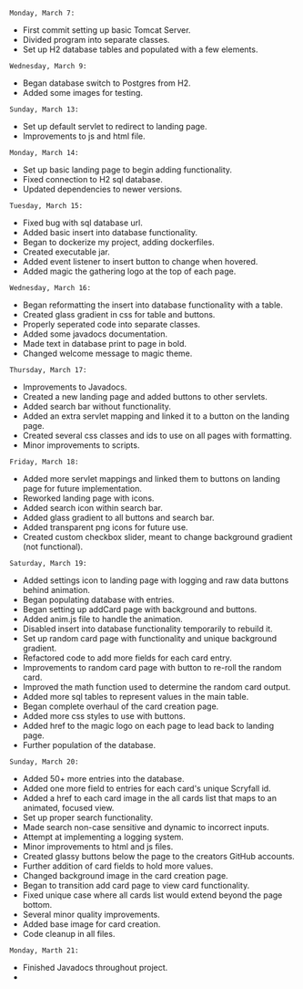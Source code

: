 ```
Monday, March 7:
```
- First commit setting up basic Tomcat Server.
- Divided program into separate classes.
- Set up H2 database tables and populated with a few elements.

```
Wednesday, March 9:
```
- Began database switch to Postgres from H2.
- Added some images for testing.

```
Sunday, March 13:
```
- Set up default servlet to redirect to landing page.
- Improvements to js and html file.

```
Monday, March 14:
```
- Set up basic landing page to begin adding functionality.
- Fixed connection to H2 sql database.
- Updated dependencies to newer versions.

```
Tuesday, March 15:
```
- Fixed bug with sql database url.
- Added basic insert into database functionality.
- Began to dockerize my project, adding dockerfiles.
- Created executable jar.
- Added event listener to insert button to change when hovered.
- Added magic the gathering logo at the top of each page.

```
Wednesday, March 16:
```
- Began reformatting the insert into database functionality with a table.
- Created glass gradient in css for table and buttons.
- Properly seperated code into separate classes.
- Added some javadocs documentation.
- Made text in database print to page in bold.
- Changed welcome message to magic theme.

```
Thursday, March 17:
```
- Improvements to Javadocs.
- Created a new landing page and added buttons to other servlets.
- Added search bar without functionality.
- Added an extra servlet mapping and linked it to a button on the landing page.
- Created several css classes and ids to use on all pages with formatting.
- Minor improvements to scripts.

```
Friday, March 18:
```
- Added more servlet mappings and linked them to buttons on landing page for future implementation.
- Reworked landing page with icons.
- Added search icon within search bar.
- Added glass gradient to all buttons and search bar.
- Added transparent png icons for future use.
- Created custom checkbox slider, meant to change background gradient (not functional).

```
Saturday, March 19:
```
- Added settings icon to landing page with logging and raw data buttons behind animation.
- Began populating database with entries.
- Began setting up addCard page with background and buttons.
- Added anim.js file to handle the animation.
- Disabled insert into database functionality temporarily to rebuild it.
- Set up random card page with functionality and unique background gradient.
- Refactored code to add more fields for each card entry.
- Improvements to random card page with button to re-roll the random card.
- Improved the math function used to determine the random card output.
- Added more sql tables to represent values in the main table.
- Began complete overhaul of the card creation page.
- Added more css styles to use with buttons.
- Added href to the magic logo on each page to lead back to landing page.
- Further population of the database.


```
Sunday, March 20:
```
- Added 50+ more entries into the database.
- Added one more field to entries for each card's unique Scryfall id.
- Added a href to each card image in the all cards list that maps to an animated, focused view.
- Set up proper search functionality.
- Made search non-case sensitive and dynamic to incorrect inputs.
- Attempt at implementing a logging system.
- Minor improvements to html and js files.
- Created glassy buttons below the page to the creators GitHub accounts.
- Further addition of card fields to hold more values.
- Changed background image in the card creation page.
- Began to transition add card page to view card functionality.
- Fixed unique case where all cards list would extend beyond the page bottom.
- Several minor quality improvements.
- Added base image for card creation.
- Code cleanup in all files.

```
Monday, Marth 21:
```
- Finished Javadocs throughout project.
- 